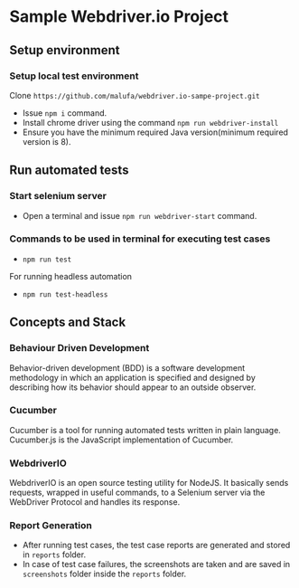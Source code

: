 # Sample Webdriver.io Project

## Setup environment

### Setup local test environment

Clone `https://github.com/malufa/webdriver.io-sampe-project.git`
- Issue `npm i` command.
- Install chrome driver using the command `npm run webdriver-install`
- Ensure you have the minimum required Java version(minimum required version is 8).

## Run automated tests

### Start selenium server

- Open a terminal and issue  `npm run webdriver-start` command.

### Commands to be used in terminal for executing test cases

- `npm run test`


For running headless automation 
- `npm run test-headless`

## Concepts and Stack

### Behaviour Driven Development

  Behavior-driven development (BDD) is a software development methodology in which an application is specified and designed by describing how its behavior should appear to an outside observer.

### Cucumber

  Cucumber is a tool for running automated tests written in plain language. Cucumber.js is the JavaScript implementation of Cucumber.

### WebdriverIO

  WebdriverIO is an open source testing utility for NodeJS. It basically sends requests, wrapped in useful commands, to a Selenium server via the WebDriver Protocol and handles its response.

### Report Generation

  * After running test cases, the test case reports are generated and stored in  `reports` folder.
  * In case of test case failures, the screenshots are taken and are saved in  `screenshots` folder inside the   `reports` folder.
